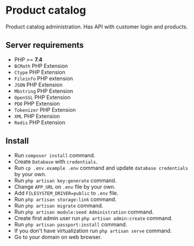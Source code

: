# Product catalog

Product catalog administration. Has API with customer login and products.

## Server requirements

- PHP >= **7.4**
- `BCMath` PHP Extension
- `Ctype` PHP Extension
- `Fileinfo` PHP extension
- `JSON` PHP Extension
- `Mbstring` PHP Extension
- `OpenSSL` PHP Extension
- `PDO` PHP Extension
- `Tokenizer` PHP Extension
- `XML` PHP Extension
- `Redis` PHP Extension

## Install

- Run `composer install` command.
- Create `Database` with `credentials`.
- Run `cp .env.example .env` command and update `database credentials` by your own.
- Run `php artisan key:generate` command.
- Change `APP_URL` on `.env` file by your own.
- Add `FILESYSTEM_DRIVER=public` to `.env` file.
- Run `php artisan storage:link` command.
- Run `php artisan migrate` command.
- Run `php artisan module:seed Administration` command.
- Create first admin user run `php artisan admin:create` command.
- Run `php artisan passport:install` command.
- If you don't have virtualization run `php artisan serve` command.
- Go to your domain on web browser. 